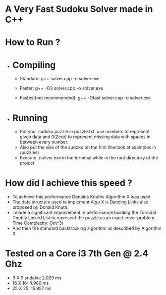 # A Very Fast Sudoku Solver made in C++

# How to Run ?
- # Compiling
  - Standard: g++ solver.cpp -o solver.exe
  
  - Faster: g++ -O3 solver.cpp -o solver.exe
  
  - Fastest(not recommended): g++ -Ofast solver.cpp -o solver.exe
  
- # Running
  - Put your sudoku puzzle in puzzle.txt, use numbers to represent given data and 0(Zero) to represent missing data with spaces in between every number.
  - Also put the size of the sudoku on the first line(look at examples in /puzzles)
  - Execute ./solver.exe in the terminal while in the root directory of the project.


# How did I achieve this speed ?
- To achieve this performance Donalds Knuths Algorithm X was used.
- The data structure used to implement Algo X is Dancing Links also proposed by Donald Knuth.
- I made a significant improvement in performance building the Toroidal Doubly Linked List to represent the puzzle as an exact cover problem. Time Complexity: O(n^3)
- And then the standard backtracking algorithm as described by Algorithm X.

# Tested on a Core i3 7th Gen @ 2.4 Ghz
- 9 X 9 sudoku: 2.029 ms
- 16 X 16: 4.986 ms
- 25 X 25: 15.957 ms

